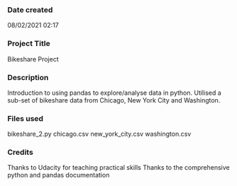 ### Date created
08/02/2021 02:17

### Project Title
Bikeshare Project

### Description
Introduction to using pandas to explore/analyse data in python.
Utilised a sub-set of bikeshare data from Chicago, New York City and Washington.


### Files used
bikeshare_2.py
chicago.csv
new_york_city.csv
washington.csv

### Credits
Thanks to Udacity for teaching practical skills
Thanks to the comprehensive python and pandas documentation
